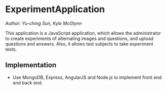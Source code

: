 # ExperimentApplication
 
_Author: Yu-ching Sun, Kyle McGlynn_



This application is a JavaScript application, which allows the administrator to create experiments of alternating images and questions, and upload questions and answers. Also, it allows test subjects to take experiment tests.  

## Implementation

  - Use MongoDB, Express, AngularJS and Node.js to implement front end and back end.

  


